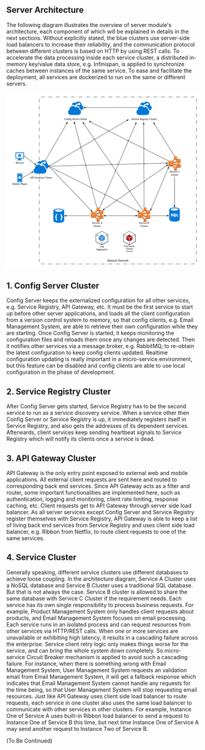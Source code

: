 
##  Server Architecture

The following diagram illustrates the overview of server module's architecture, each component of which will be explained in details in the next sections. Without explicitly stated, the blue clusters use server-side load balancers to increase their reliability, and the communication protocol between different clusters is based on HTTP by using REST calls. To accelerate the data processing inside each service cluster, a distributed in-memory key/value data store, e.g. Infinispan, is applied to synchronize caches between instances of the same service. To ease and facilitate the deployment, all services are dockerized to run on the same or different servers.

![Architecture Overview](https://github.com/shiyouping/rtalpha/blob/master/doc/architecture/server.png)

##  1. Config Server Cluster
Config Server keeps the externalized configuration for all other services, e.g. Service Registry, API Gateway, etc. It must be the first service to start up before other server applications, and loads all the client configuration from a version control system to memory, so that config clients, e.g. Email Management System, are able to retrieve their own configuration while they are starting. Once Config Server is started, it keeps monitoring the configuration files and reloads them once any changes are detected. Then it notifies other services via a message broker, e.g. RabbitMQ, to re-obtain the latest configuration to keep config clients updated. Realtime configuration updating is really important in a micro-service environment, but this feature can be disabled and config clients are able to use local configuration in the phase of development.

## 2. Service Registry Cluster
After Config Server gets started, Service Registry has to be the second service to run as a service discovery service. When a service other then Config Server or Service Registry is up, it immediately registers itself in Service Registry, and also gets the addresses of its dependent services. Afterwards, client services keep sending heartbeat signals to Service Registry which will notify its clients once a service is dead. 

## 3. API Gateway Cluster
API Gateway is the only entry point exposed to external web and mobile applications. All external client requests are sent here and routed to corresponding back end services. Since API Gateway acts as a filter and router, some important functionalities are implemented here, such as authentication, logging and monitoring, client rate limiting, response caching, etc. Client requests get to API Gateway through server side load balancer. As all server services except Config Server and Service Registry register themselves with Service Registry, API Gateway is able to keep a list of living back end services from Service Registry and uses client side load balancer, e.g. Ribbon from Netflix, to route client requests to one of the same services.

## 4. Service Cluster
Generally speaking, different service clusters use different databases to achieve loose coupling. In the architecture diagram, Service A Cluster uses a NoSQL database and Service B Cluster uses a traditional SQL database. But that is not always the case. Service B cluster is allowed to share the same database with Service C Cluster if the requirement needs. Each service has its own single responsibility to process business requests. For example, Product Management System only handles client requests about products, and Email Management System focuses on email processing. Each service runs in an isolated process and can request resources from other services via HTTP/REST calls.  When one or more services are unavailable or exhibiting high latency, it results in a cascading failure across the enterprise. Service client retry logic only makes things worse for the service, and can bring the whole system down completely. So micro-service Circuit Breaker mechanism is applied to avoid such a cascading failure. For instance, when there is something wrong with Email Management System, User Management System requests an validation email from Email Management System, it will get a fallback response which indicates that Email Management System cannot handle any requests for the time being, so that User Management System will stop requesting email resources. Just like API Gateway uses client side load balancer to route requests, each service in one cluster also uses the same load balancer to communicate with other services in other clusters. For example, Instance One of Service A uses built-in Ribbon load balancer to send a request to Instance One of Service B this time, but next time Instance One of Service A may send another request to Instance Two of Service B.

(To Be Continued)